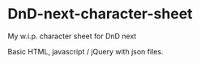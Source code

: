DnD-next-character-sheet
========================

My w.i.p. character sheet for DnD next

Basic HTML, javascript / jQuery with json files.
